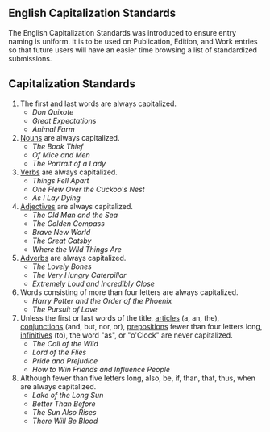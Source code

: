 English Capitalization Standards
---------------

The English Capitalization Standards was introduced to ensure entry naming is uniform. It is to be used on Publication, Edition, and Work entries so that future users will have an easier time browsing a list of standardized submissions.

Capitalization Standards
---------------

1. The first and last words are always capitalized.
	+ *Don Quixote*
	+ *Great Expectations*
	+ *Animal Farm*
2. [Nouns](http://partofspeech.org/noun) are always capitalized.
	+ *The Book Thief*
	+ *Of Mice and Men*
	+ *The Portrait of a Lady*
3. [Verbs](http://partofspeech.org/verb) are always capitalized.
	+ *Things Fell Apart*
	+ *One Flew Over the Cuckoo's Nest*
	+ *As I Lay Dying*
4. [Adjectives](http://partofspeech.org/adjective/) are always capitalized.
	+ *The Old Man and the Sea*
	+ *The Golden Compass*
	+ *Brave New World*
	+ *The Great Gatsby*
	+ *Where the Wild Things Are*
5. [Adverbs](http://partofspeech.org/adverb) are always capitalized.
	+ *The Lovely Bones*
	+ *The Very Hungry Caterpillar*
	+ *Extremely Loud and Incredibly Close*
6. Words consisting of more than four letters are always capitalized.
	+ *Harry Potter and the Order of the Phoenix*
	+ *The Pursuit of Love*
7. Unless the first or last words of the title, [articles](http://www.grammarly.com/handbook/grammar/articles/) (a, an, the), [conjunctions](http://partofspeech.org/conjunction) (and, but, nor, or), [prepositions](http://partofspeech.org/preposition) fewer than four letters long, [infinitives](https://owl.english.purdue.edu/owl/resource/627/03/) (to), the word "as", or "o'Clock" are never capitalized.
	+ *The Call of the Wild*
	+ *Lord of the Flies*
	+ *Pride and Prejudice*
	+ *How to Win Friends and Influence People*
8. Although fewer than five letters long, also, be, if, than, that, thus, when are always capitalized.
	+ *Lake of the Long Sun*
	+ *Better Than Before*
	+ *The Sun Also Rises*
	+ *There Will Be Blood*
